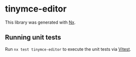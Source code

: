 # tinymce-editor

This library was generated with [Nx](https://nx.dev).

## Running unit tests

Run `nx test tinymce-editor` to execute the unit tests via [Vitest](https://vitest.dev/).
